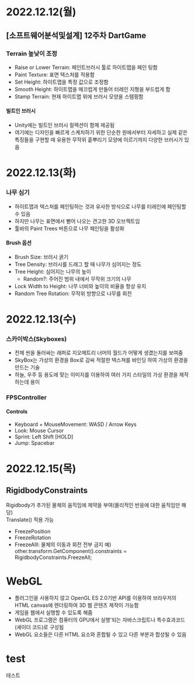# 2022.12.12(월)

## [소프트웨어분석및설계] 12주차 DartGame
### Terrain 높낮이 조정
- Raise or Lower Terrain: 페인트브러시 툴로 하이트맵을 페인
팅함
- Paint Texture: 표면 텍스처를 적용함
- Set Height: 하이트맵을 특정 값으로 조정함
- Smooth Height: 하이트맵을 매끄럽게 만들어 터레인 지형을 부드럽게 함
- Stamp Terrain: 현재 하이트맵 위에 브러시 모양을 스탬핑함

#### 빌트인 브러시
- Unity에는 빌트인 브러시 컬렉션이 함께 제공됨
- 여기에는 디자인을 빠르게 스케치하기 위한 단순한 원에서부터 자세하고 실제 같은 특징들을 구현할 때 유용한 무작위 흩뿌리기 모양에 이르기까지 다양한 브러시가 있음

# 2022.12.13(화)

### 나무 심기
- 하이트맵과 텍스처를 페인팅하는 것과 유사한 방식으로 나무를 터레인에 페인팅할 수 있음
- 하지만 나무는 표면에서 뻗어 나오는 견고한 3D 오브젝트임
- 툴바의 Paint Trees 버튼으로 나무 페인팅을 활성화

#### Brush 옵션
- Brush Size: 브러시 굵기
- Tree Density: 브러시를 드래그 할 때 나무가 심어지는 정도
- Tree Height: 심어지는 나무의 높이
    - Random?: 주어진 범위 내에서 무작위 크기의 나무
- Lock Width to Height: 나무 너비와 높이의 비율을 항상 유지
- Random Tree Rotation: 무작위 방향으로 나무를 회전

# 2022.12.13(수)

### 스카이박스(Skyboxes)
- 전체 씬을 둘러싸는 래퍼로 지오메트리 너머의 월드가 어떻게 생겼는지를 보여줌
- SkyBox는 가상의 환경을 Box로 감싸 적절한 텍스쳐를 바인딩 하여 가상의 환경을 만드는 기술
- 하늘, 우주 등 용도에 맞는 이미지를 이용하여 여러 가지 스타일의 가상 환경을 제작하는데 용이

### FPSController
#### Controls
- Keyboard + MouseMovement: WASD / Arrow Keys
- Look: Mouse Cursor
- Sprint: Left Shift [HOLD]
- Jump: Spacebar

# 2022.12.15(목)

## RigidbodyConstraints
Rigidbody가 추가된 물체의 움직임에 제약을 부여(물리적인 반응에 대한 움직임만 해당)  
Translate() 적용 가능  
- FreezePosition
- FreezeRotation
- FreezeAlll: 물체의 이동과 회전 전부 금지
예) other.transform.GetComponent<Rigidbody>().constraints = RigidbodyConstraints.FreezeAll;

# WebGL
- 플러그인을 사용하지 않고 OpenGL ES 2.0기반 API를 이용하여 브라우저의 HTML canvas에 렌더링하여 3D 웹 콘텐츠 제작이 가능함  
- 게임을 웹에서 실행할 수 있도록 해줌  
- WebGL 프로그램은 컴퓨터의 GPU에서 실행'되는 자바스크립트나 특수효과코드(셰이더 코드)로 구성됨  
- WebGL 요소들은 다른 HTML 요소와 혼합될 수 있고 다른 부분과 합성될 수 있음 

# test
테스트